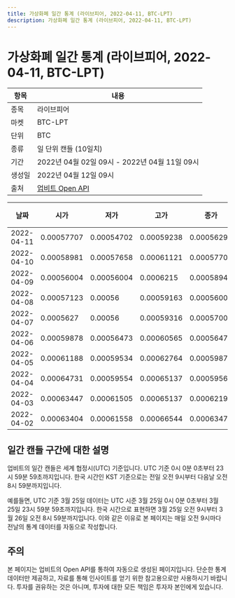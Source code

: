 ```yaml
---
title: 가상화폐 일간 통계 (라이브피어, 2022-04-11, BTC-LPT)
description: 가상화폐 일간 통계 (라이브피어, 2022-04-11, BTC-LPT)
---
```



가상화폐 일간 통계 (라이브피어, 2022-04-11, BTC-LPT)
===

|항목|내용|
|--|--|
|종목|라이브피어|
|마켓|BTC-LPT|
|단위|BTC|
|종류|일 단위 캔들 (10일치)|
|기간|2022년 04월 02일 09시 - 2022년 04월 11일 09시|
|생성일|2022년 04월 12일 09시|
|출처|[업비트 Open API](https://docs.upbit.com)|


|날짜|시가|저가|고가|종가|비고|
|--|--|--|--|--|--|
|2022-04-11|0.00057707|0.00054702|0.00059238|0.00056295|    |
|2022-04-10|0.00058981|0.00057658|0.00061121|0.00057708|    |
|2022-04-09|0.00056004|0.00056004|0.0006215|0.00058946|    |
|2022-04-08|0.00057123|0.00056|0.00059163|0.00056001|    |
|2022-04-07|0.0005627|0.00056|0.00059316|0.00057004|    |
|2022-04-06|0.00059878|0.00056473|0.00060565|0.00056473|    |
|2022-04-05|0.00061188|0.00059534|0.00062764|0.00059875|    |
|2022-04-04|0.00064731|0.00059554|0.00065137|0.00059563|    |
|2022-04-03|0.00063447|0.00061505|0.00065137|0.00062197|    |
|2022-04-02|0.00063404|0.00061558|0.00066544|0.00063474|    |


일간 캔들 구간에 대한 설명
---


업비트의 일간 캔들은 세계 협정시(UTC) 기준입니다. 
UTC 기준 0시 0분 0초부터 23시 59분 59초까지입니다. 
한국 시간인 KST 기준으로는 전일 오전 9시부터 다음날 오전 8시 59분까지입니다. 


예를들면, UTC 기준 3월 25일 데이터는 UTC 시준 3월 25일 0시 0분 0초부터 3월 25일 23시 59분 59초까지입니다. 
한국 시간으로 표현하면 3월 25일 오전 9시부터 3월 26일 오전 8시 59분까지입니다. 
이와 같은 이유로 본 페이지는 매일 오전 9시마다 전날의 통계 데이터를 자동으로 작성합니다. 


주의
---


본 페이지는 업비트의 Open API를 통하여 자동으로 생성된 페이지입니다. 
단순한 통계 데이터만 제공하고, 자료를 통해 인사이트를 얻기 위한 참고용으로만 사용하시기 바랍니다. 
투자를 권유하는 것은 아니며, 투자에 대한 모든 책임은 투자자 본인에게 있습니다. 
